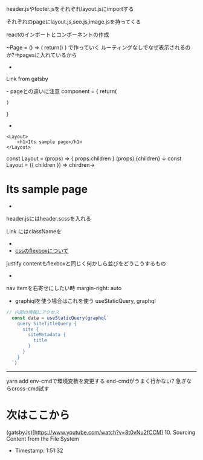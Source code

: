 header.jsやfooter.jsをそれぞれlayout.jsにimportする

それぞれのpageにlayout.js,seo.js,image.jsを持ってくる


reactのインポートとコンポーネントの作成

~Page = () => (
    return()
)
で作っていく
ルーティングなしでなぜ表示されるのか?→pagesに入れているから

-
Link from gatsby 
<Link to="">
-
pageとの違いに注意
component = {
    return(

    )
}

-

    <Layout>
        <h1>Its sample page</h1>
    </Layout>
const Layout = (props) => {
    props.children
}
(props).{children}
↓
const Layout = ({ children }) => 
chirdren→ <h1>Its sample page</h1>

-
header.jsにはheader.scssを入れる

Link にはclassNameを

-
- [cssのflexboxについて](https://coliss.com/articles/build-websites/operation/css/css3-flexbox-properties-by-scotch.html)

justify contentもflexboxと同じく何かしら並びをどうこうするもの

-
nav itemを右寄せにしたい時
margin-right: auto

- graphiqlを使う場合はこれを使う
useStaticQuery, graphql

```javascript
// 内部の情報にアクセス
  const data = useStaticQuery(graphql`
    query SiteTitleQuery {
      site {
        siteMetadata {
          title
        }
      }
    }
  `)
```

---
yarn add env-cmdで環境変数を変更する
end-cmdがうまく行かない? 急ぎならcross-cmd試す


# 次はここから

(gatsbyJs)[https://www.youtube.com/watch?v=8t0vNu2fCCM]
10. Sourcing Content from the File System
  - Timestamp: 1:51:32
